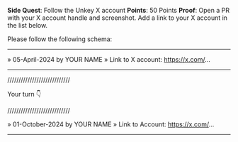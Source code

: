 **Side Quest**: Follow the Unkey X account
**Points**: 50 Points
**Proof**: Open a PR with your X account handle and screenshot. Add a link to your X account in the list below.

Please follow the following schema:

---

» 05-April-2024 by YOUR NAME
» Link to X account: https://x.com/...

---

////////////////////////////

Your turn 👇

////////////////////////////

» 01-October-2024 by YOUR NAME
» Link to Account: https://x.com/...

---
